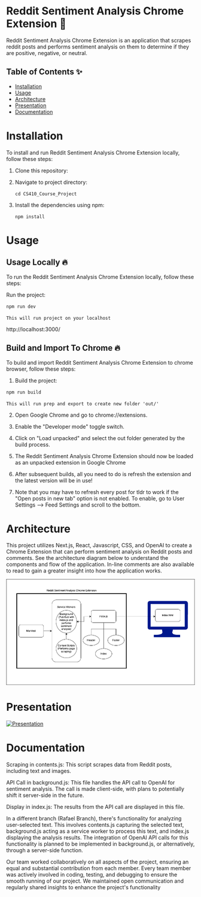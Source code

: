 # Reddit Sentiment Analysis Chrome Extension  🚀  

Reddit Sentiment Analysis Chrome Extension is an application that scrapes reddit posts and performs sentiment analysis on them to determine if they are positive, negative, or neutral.

## Table of Contents ✨  

- [Installation](#installation)
- [Usage](#usage)
- [Architecture](#architecture)
- [Presentation](#presentation)
- [Documentation](#documentation)


# Installation

To install and run Reddit Sentiment Analysis Chrome Extension locally, follow these steps:

1. Clone this repository: 
2. Navigate to project directory: 

   ```
   cd CS410_Course_Project
   ```
4. Install the dependencies using npm: 
   ```
   npm install
   ```

# Usage
## Usage Locally  🔥
To run the Reddit Sentiment Analysis Chrome Extension locally, follow these steps:

Run the project:
```
npm run dev
```
`This will run project on your localhost`

 http://localhost:3000/

## Build and Import To Chrome 🔥
To build and import Reddit Sentiment Analysis Chrome Extension to chrome browser, follow these steps:

1. Build the project:
```
npm run build
```
`This will run prep and export to create new folder 'out/'`

2. Open Google Chrome and go to chrome://extensions.

3. Enable the "Developer mode" toggle switch.

4. Click on "Load unpacked" and select the out folder generated by the build process.

5. The Reddit Sentiment Analysis Chrome Extension should now be loaded as an unpacked extension in Google Chrome

6. After subsequent builds, all you need to do is refresh the extension and the latest version will be in use!

7. Note that you may have to refresh every post for tldr to work if the "Open posts in new tab" option is not enabled. To enable, go to User Settings --> Feed Settings and scroll to the bottom.


# Architecture

This project utilizes Next.js, React, Javascript, CSS, and OpenAI to create a Chrome Extension that can perform sentiment analysis on Reddit posts and comments. See the architecture diagram below to understand the components and flow of the application. In-line comments are also available to read to gain a greater insight into how the application works. 

![Architecture](architecture.png)

# Presentation

[![Presentation](https://i.ytimg.com/vi/ZzZZMg7wJgo/hqdefault.jpg)](https://www.youtube.com/watch?v=ZzZZMg7wJgo "Presentation")

# Documentation

Scraping in contents.js: This script scrapes data from Reddit posts, including text and images.

API Call in background.js: This file handles the API call to OpenAI for sentiment analysis. The call is made client-side, with plans to potentially shift it server-side in the future.

Display in index.js: The results from the API call are displayed in this file.

In a different branch (Rafael Branch), there's functionality for analyzing user-selected text. This involves contents.js capturing the selected text, background.js acting as a service worker to process this text, and index.js displaying the analysis results. The integration of OpenAI API calls for this functionality is planned to be implemented in background.js, or alternatively, through a server-side function.

Our team worked collaboratively on all aspects of the project, ensuring an equal and substantial contribution from each member. Every team member was actively involved in coding, testing, and debugging to ensure the smooth running of our project. We maintained open communication and regularly shared insights to enhance the project's functionality
